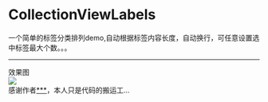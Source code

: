# CollectionViewLabels
一个简单的标签分类排列demo,自动根据标签内容长度，自动换行，可任意设置选中标签最大个数。。。

***
效果图 <br>
![](https://github.com/polvae/CollectionViewLabels/blob/master/PlayerRecord.gif) <br>
感谢作者[***]()，本人只是代码的搬运工...